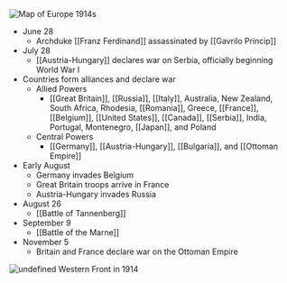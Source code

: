 
![Map of Europe 1914s](https://www.nationalarchives.gov.uk/pathways/firstworldwar/maps/map_images/Europe1914.gif)

- June 28
	- Archduke [[Franz Ferdinand]] assassinated by [[Gavrilo Princip]]
- July 28
	- [[Austria-Hungary]] declares war on Serbia, officially beginning World War I
- Countries form alliances and declare war
	- Allied Powers
		- [[Great Britain]], [[Russia]], [[Italy]], Australia, New Zealand, South Africa, Rhodesia, [[Romania]], Greece, [[France]], [[Belgium]], [[United States]], [[Canada]], [[Serbia]], India, Portugal, Montenegro, [[Japan]], and Poland
	- Central Powers
		- [[Germany]], [[Austria-Hungary]], [[Bulgaria]], and [[Ottoman Empire]]
- Early August
	- Germany invades Belgium
	- Great Britain troops arrive in France
	- Austria-Hungary invades Russia
- August 26
	- [[Battle of Tannenberg]]
- September 9
	- [[Battle of the Marne]]
- November 5
	- Britain and France declare war on the Ottoman Empire


![undefined](https://upload.wikimedia.org/wikipedia/commons/3/3e/Stabilization_of_Western_Front_WWI.PNG)
Western Front in 1914


